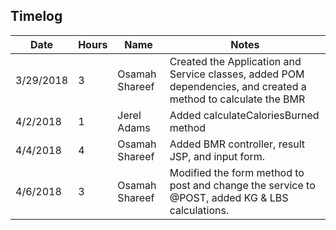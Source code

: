## Timelog

|  Date | Hours  | Name | Notes |
|-------|--------|------|-------|
|     3/29/2018  |     3   |   Osamah Shareef   |   Created the Application and Service classes, added POM dependencies, and created a method to calculate the BMR  |
|     4/2/2018  |     1   |   Jerel Adams   |    Added calculateCaloriesBurned method  |
|     4/4/2018  |     4   |   Osamah Shareef   |    Added BMR controller, result JSP, and input form.  |
|     4/6/2018  |     3   |   Osamah Shareef   |    Modified the form method to post and change the service to @POST, added KG & LBS calculations. |
